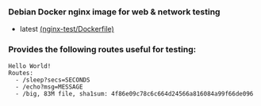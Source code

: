 ### Debian Docker nginx image for web & network testing

- latest [(nginx-test/Dockerfile)](https://github.com/lollipopman/nginx-test)

### Provides the following routes useful for testing:

```
Hello World!
Routes:
  - /sleep?secs=SECONDS
  - /echo?msg=MESSAGE
  - /big, 83M file, sha1sum: 4f86e09c78c6c664d24566a816084a99f66de096
```
